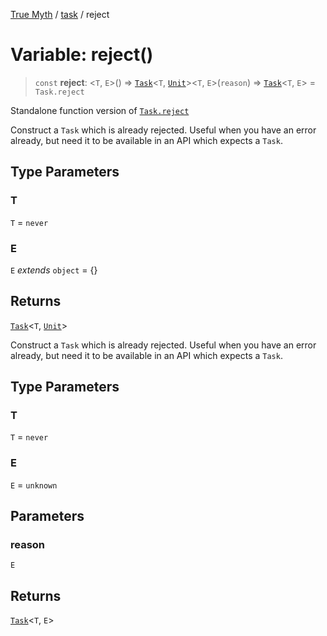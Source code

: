 [True Myth](../../index.md) / [task](../index.md) / reject

# Variable: reject()

> `const` **reject**: \<`T`, `E`\>() => [`Task`](../classes/Task.md)\<`T`, [`Unit`](../../unit/interfaces/Unit.md)\>\<`T`, `E`\>(`reason`) => [`Task`](../classes/Task.md)\<`T`, `E`\> = `Task.reject`

Standalone function version of [`Task.reject`](../interfaces/TaskConstructor.md#reject)

Construct a `Task` which is already rejected. Useful when you have an error
already, but need it to be available in an API which expects a `Task`.

## Type Parameters

### T

`T` = `never`

### E

`E` *extends* `object` = \{\}

## Returns

[`Task`](../classes/Task.md)\<`T`, [`Unit`](../../unit/interfaces/Unit.md)\>

Construct a `Task` which is already rejected. Useful when you have an error
already, but need it to be available in an API which expects a `Task`.

## Type Parameters

### T

`T` = `never`

### E

`E` = `unknown`

## Parameters

### reason

`E`

## Returns

[`Task`](../classes/Task.md)\<`T`, `E`\>
